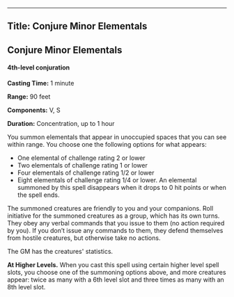 -------------------------
Title: Conjure Minor Elementals
-------------------------

## Conjure Minor Elementals

#### 4th-level conjuration


**Casting Time:** 1 minute

**Range:** 90 feet

**Components:** V, S

**Duration:** Concentration, up to 1 hour


You summon elementals that appear in unoccupied spaces that you can see
within range. You choose one the following options for what appears:

- One elemental of challenge rating 2 or lower
- Two elementals of challenge rating 1 or lower
- Four elementals of challenge rating 1/2 or lower
- Eight elementals of challenge rating 1/4 or lower. An elemental summoned by this spell disappears
when it drops to 0 hit points or when the spell ends.

The summoned creatures are friendly to you and your companions. Roll
initiative for the summoned creatures as a group, which has its own
turns. They obey any verbal commands that you issue to them
(no action required by you). If you don’t issue any commands to them,
they defend themselves from hostile creatures, but otherwise take no
actions.

The GM has the creatures' statistics.

**At Higher Levels.** When you cast this spell using certain
higher level spell slots, you choose one of the summoning options
above, and more creatures appear: twice as many with a 6th level slot
and three times as many with an 8th level slot.


